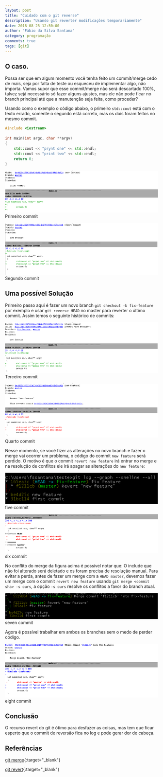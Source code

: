 ```yaml
---
layout: post
title: "Cuidado com o git reverse"
description: "Usando git reverter modificações temporariamente"
date: 2018-08-25 12:50:00
author: "Fábio da Silva Santana"
category: programação
comments: true
tags: [git]
---
```


## O caso.

Possa ser que em algum momento você tenha feito um commit/merge cedo de mais, seja por falta de teste ou esqueceu de implementar algo, não importa. Vamos supor que esse commit/merge não será descartado 100%, talvez sejá necessário só fazer alguns ajustes, mas ele não pode ficar no branch principal até que a manutenção seja feita, como proceder?

Usando como o exemplo o código abaixo, o primeiro ```std::cout``` está com o texto errado, somente o segundo está correto, mas os dois foram feitos no mesmo commit.

~~~c++
#include <iostream>

int main(int argc, char **argv)
{
    std::cout << "prynt one" << std::endl;
    std::cout << "print two" << std::endl;
    return 0;
}
~~~

![commit one](../img/posts/2018-08-25-pay-attention-with-git-reverse/commit_one.png)
Primeiro commit

![commit two](../img/posts/2018-08-25-pay-attention-with-git-reverse/commit_two.png)
Segundo commit

## Uma possível Solução

Primeiro passo aqui é fazer um novo branch ```git checkout -b fix-feature``` por exemplo e usar ```git reverse HEAD``` no master para reverter o último commit. Assim temos o seguinte histórico de commits:

![commit three](../img/posts/2018-08-25-pay-attention-with-git-reverse/commit_three.png)
Terceiro commit

![commit four](../img/posts/2018-08-25-pay-attention-with-git-reverse/commit_four.png)
Quarto commit

Nesse momento, se você fizer as alterações no novo branch e fazer o merge vai ocorrer um problema, o código do commit ```new feature``` será perdido. O motivo é que o commit ```revert new feature``` irá entrar no merge e na resolução de conflitos ele irá apagar as alterações do ```new feature```:

![commit five](../img/posts/2018-08-25-pay-attention-with-git-reverse/commit_five.png)
five commit

![commit six](../img/posts/2018-08-25-pay-attention-with-git-reverse/commit_six.png)
six commit

No conflito do merge da figura acima é possível notar que: O include que não foi alterado será deletado e os foram precisa de resolução manual. Para evitar a perda, antes de fazer um merge com a ```HEAD master```, devemos fazer um merge com o commit ```revert new feature``` usando ```git merge <commit sha> -s ours```, a opção ```-s ours``` resolve os conflitos a favor do branch atual. 

![commit seven](../img/posts/2018-08-25-pay-attention-with-git-reverse/commit_seven.png)
seven commit

Agora é possível trabalhar em ambos os branches sem o medo de perder código.

![commit eight](../img/posts/2018-08-25-pay-attention-with-git-reverse/commit_eight.png)
eight commit

## Conclusão

O recurso revert do git é ótimo para desfazer as coisas, mas tem que ficar esperto que o commit de reversão fica no log e pode gerar dor de cabeça.

## Referências

[git merge](https://git-scm.com/docs/git-merge){:target="_blank"}

[git revert](https://git-scm.com/docs/git-revert){:target="_blank"}




